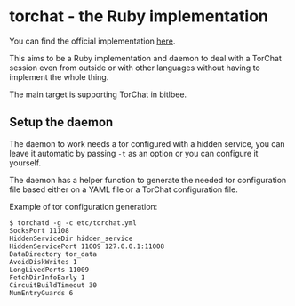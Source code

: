 torchat - the Ruby implementation
=================================
You can find the official implementation [here](https://github.com/prof7bit/TorChat).

This aims to be a Ruby implementation and daemon to deal with a TorChat session even from
outside or with other languages without having to implement the whole thing.

The main target is supporting TorChat in bitlbee.

Setup the daemon
----------------
The daemon to work needs a tor configured with a hidden service, you can leave it automatic by
passing `-t` as an option or you can configure it yourself.

The daemon has a helper function to generate the needed tor configuration file based either
on a YAML file or a TorChat configuration file.

Example of tor configuration generation:

```
$ torchatd -g -c etc/torchat.yml
SocksPort 11108
HiddenServiceDir hidden_service
HiddenServicePort 11009 127.0.0.1:11008
DataDirectory tor_data
AvoidDiskWrites 1
LongLivedPorts 11009
FetchDirInfoEarly 1
CircuitBuildTimeout 30
NumEntryGuards 6
```
